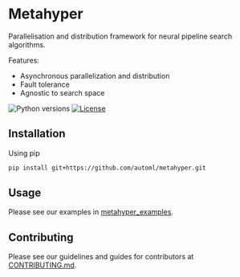 # Metahyper

Parallelisation and distribution framework for neural pipeline search algorithms.

Features:

- Asynchronous parallelization and distribution
- Fault tolerance
- Agnostic to search space

![Python versions](https://img.shields.io/badge/python-3.7%20%7C%203.8%20%7C%203.9%20%7C%203.10-informational)
[![License](https://img.shields.io/badge/license-MIT-informational)](LICENSE)

## Installation

Using pip

```bash
pip install git+https://github.com/automl/metahyper.git
```

## Usage

Please see our examples in [metahyper_examples](metahyper_examples).

## Contributing

Please see our guidelines and guides for contributors at [CONTRIBUTING.md](CONTRIBUTING.md).
